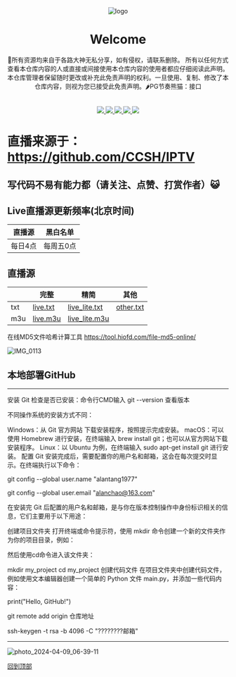 <div align="center">
  <img src="https://raw.githubusercontent.com/alantang1977/X/main/Pictures/SuperMAN.png?jwt=eyJhbGciOiJIUzI1NiIsInR5cCI6IkpXVCJ9.eyJpc3MiOiJnaXRodWIuY29tIiwiYXVkIjoicmF3LmdpdGh1YnVzZXJjb250ZW50LmNvbSIsImtleSI6ImtleTUiLCJleHAiOjE3NDU4MzM4ODQsIm5iZiI6MTc0NTgzMzU4NCwicGF0aCI6Ii8xMDc0NTkwOTEvMzM3ODgyMjY1LTc1MjBkOWQ5LWU0YmEtNDcyYS04YTczLTIxZmQ1YWQ2OTNlNS5qcGc_WC1BbXotQWxnb3JpdGhtPUFXUzQtSE1BQy1TSEEyNTYmWC1BbXotQ3JlZGVudGlhbD1BS0lBVkNPRFlMU0E1M1BRSzRaQSUyRjIwMjUwNDI4JTJGdXMtZWFzdC0xJTJGczMlMkZhd3M0X3JlcXVlc3QmWC1BbXotRGF0ZT0yMDI1MDQyOFQwOTQ2MjRaJlgtQW16LUV4cGlyZXM9MzAwJlgtQW16LVNpZ25hdHVyZT0xNzgzMzdiYmQ2NTdjOWRkMmU2NDg4ZmZhZjM3OWRlOThkM2FmY2NhNGM0NmI4M2Q3ODkwNmZmNzRmN2RkZTY0JlgtQW16LVNpZ25lZEhlYWRlcnM9aG9zdCJ9.UDbZ1GSKfeB5T0QSbOoO_aRTVmTmX0sDNvZOPfkq-h8" alt="logo"/>
  <h1 align="center">Welcome</h1>
</div>

<div align="center">💋所有资源均来自于各路大神无私分享，如有侵权，请联系删除。 所有以任何方式查看本仓库内容的人或直接或间接使用本仓库内容的使用者都应仔细阅读此声明。本仓库管理者保留随时更改或补充此免责声明的权利。一旦使用、复制、修改了本仓库内容，则视为您已接受此免责声明。🌶PG节奏熊猫：接口</div>
<br>
<p align="center">
  <a href="https://github.com/alantang1977/pg/releases">
    <img src="https://img.shields.io/github/v/release/alantang1977/pg" />
  </a>
  <a href="https://www.python.org/">
    <img src="https://img.shields.io/badge/python-%20%3D%203.13-47c219" />
  </a>
  <a href="https://github.com/alantang1977/pg/releases">
    <img src="https://img.shields.io/github/downloads/alantang1977/pg/total" />
  </a>
  <a href="https://github.com/alantang1977/pg">
    <img src="https://img.shields.io/github/stars/alantang1977/pg" />
  </a>
  <a href="https://github.com/alantang1977/pg/fork">
    <img src="https://img.shields.io/github/forks/alantang1977/pg" />
  </a>
</p>


# 直播来源于：https://github.com/CCSH/IPTV
## 写代码不易有能力都（请关注、点赞、打赏作者）😺
## Live直播源更新频率(北京时间)
|直播源|黑白名单|
| ---- | ---- |
|每日4点|每周五0点|

## 直播源
||完整|精简|其他|
| ---- | ---- | ---- | ---- |
|txt|[live.txt](https://raw.githubusercontent.com/CCSH/IPTV/refs/heads/main/live.txt)|[live_lite.txt](https://raw.githubusercontent.com/CCSH/IPTV/refs/heads/main/live_lite.txt)|[other.txt](https://raw.githubusercontent.com/CCSH/IPTV/refs/heads/main/others.txt)
|m3u|[live.m3u](https://raw.githubusercontent.com/CCSH/IPTV/refs/heads/main/live.m3u)|[live_lite.m3u](https://raw.githubusercontent.com/CCSH/IPTV/refs/heads/main/live_lite.m3u)||



在线MD5文件哈希计算工具
https://tool.hiofd.com/file-md5-online/

![IMG_0113](https://github.com/alantang1977/pg/assets/107459091/a69f166c-07c8-4159-b442-bcf93983938c)

## 本地部署GitHub
--------
安装 Git
检查是否已安装：命令行CMD输入 git --version 查看版本

不同操作系统的安装方式不同：

Windows：从 Git 官方网站 下载安装程序，按照提示完成安装。
macOS：可以使用 Homebrew 进行安装，在终端输入 brew install git；也可以从官方网站下载安装程序。
Linux：以 Ubuntu 为例，在终端输入 sudo apt-get install git 进行安装。
配置 Git
安装完成后，需要配置你的用户名和邮箱，这会在每次提交时显示。在终端执行以下命令：

git config --global user.name "alantang1977"

git config --global user.email "alanchao@163.com"

在安装完 Git 后配置的用户名和邮箱，是与你在版本控制操作中身份标识相关的信息，它们主要用于以下用途：

创建项目文件夹
打开终端或命令提示符，使用 mkdir 命令创建一个新的文件夹作为你的项目目录，例如：

然后使用cd命令进入该文件夹：

mkdir my_project
cd my_project
创建代码文件
在项目文件夹中创建代码文件，例如使用文本编辑器创建一个简单的 Python 文件 main.py，并添加一些代码内容：

print("Hello, GitHub!")

git remote add origin 仓库地址

ssh-keygen -t rsa -b 4096 -C "????????邮箱"

---------
![photo_2024-04-09_06-39-11](https://github.com/alantang1977/pg/assets/107459091/738ccf7a-9900-44f1-8bbc-2dfb8acff704)

[回到顶部](#readme)
